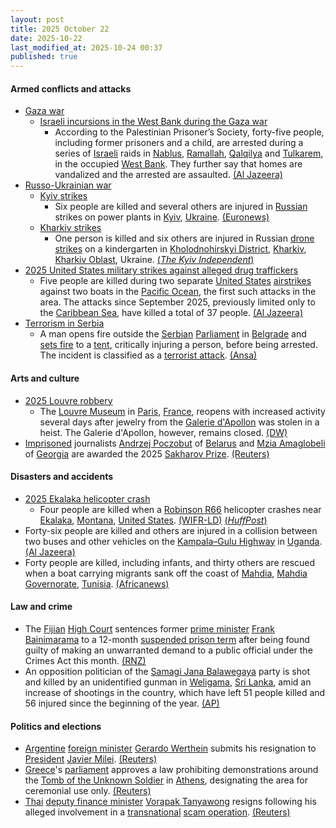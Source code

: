 ```yaml
---
layout: post
title: 2025 October 22
date: 2025-10-22
last_modified_at: 2025-10-24 00:37
published: true
---
```



#### Armed conflicts and attacks

* [Gaza war](https://en.wikipedia.org/wiki/Gaza_war "Gaza war")
  * [Israeli incursions in the West Bank during the Gaza war](https://en.wikipedia.org/wiki/Israeli_incursions_in_the_West_Bank_during_the_Gaza_war "Israeli incursions in the West Bank during the Gaza war")
    * According to the Palestinian Prisoner’s Society, forty-five people, including former prisoners and a child, are arrested during a series of [Israeli](https://en.wikipedia.org/wiki/Israel "Israel") raids in [Nablus](https://en.wikipedia.org/wiki/Nablus "Nablus"), [Ramallah](https://en.wikipedia.org/wiki/Ramallah "Ramallah"), [Qalqilya](https://en.wikipedia.org/wiki/Qalqilya "Qalqilya") and [Tulkarem](https://en.wikipedia.org/wiki/Tulkarem "Tulkarem"), in the occupied [West Bank](https://en.wikipedia.org/wiki/West_Bank "West Bank"). They further say that homes are vandalized and the arrested are assaulted. [(Al Jazeera)](https://www.aljazeera.com/news/liveblog/2025/10/22/live-gaza-palestinians-say-no-change-with-ceasefire-as-israel-blocks-aid?update=4052046)
* [Russo-Ukrainian war](https://en.wikipedia.org/wiki/Russo-Ukrainian_war_%282022%E2%80%93present%29 "Russo-Ukrainian war (2022–present)")
  * [Kyiv strikes](https://en.wikipedia.org/wiki/Kyiv_strikes_%282022%E2%80%93present%29 "Kyiv strikes (2022–present)")
    * Six people are killed and several others are injured in [Russian](https://en.wikipedia.org/wiki/Russia "Russia") strikes on power plants in [Kyiv](https://en.wikipedia.org/wiki/Kyiv "Kyiv"), [Ukraine](https://en.wikipedia.org/wiki/Ukraine "Ukraine"). [(Euronews)](https://www.msn.com/en-ca/news/other/russian-strikes-kill-six-in-massive-overnight-attack-on-ukraine/ar-AA1OXBE1)
  * [Kharkiv strikes](https://en.wikipedia.org/wiki/Kharkiv_strikes_%282022%E2%80%93present%29 "Kharkiv strikes (2022–present)")
    * One person is killed and six others are injured in Russian [drone strikes](https://en.wikipedia.org/wiki/Drone_warfare "Drone warfare") on a kindergarten in [Kholodnohirskyi District](https://en.wikipedia.org/wiki/Kholodnohirskyi_District "Kholodnohirskyi District"), [Kharkiv](https://en.wikipedia.org/wiki/Kharkiv "Kharkiv"), [Kharkiv Oblast](https://en.wikipedia.org/wiki/Kharkiv_Oblast "Kharkiv Oblast"), Ukraine. [(*The Kyiv Independent*)](https://kyivindependent.com/russian-air-strike-on-kharkiv-damages-kindergarden-kills-1-injures-at-least/)
* [2025 United States military strikes against alleged drug traffickers](https://en.wikipedia.org/wiki/2025_United_States_military_strikes_against_alleged_drug_traffickers "2025 United States military strikes against alleged drug traffickers")
  * Five people are killed during two separate [United States](https://en.wikipedia.org/wiki/United_States "United States") [airstrikes](https://en.wikipedia.org/wiki/Airstrike "Airstrike") against two boats in the [Pacific Ocean](https://en.wikipedia.org/wiki/Pacific_Ocean "Pacific Ocean"), the first such attacks in the area. The attacks since September 2025, previously limited only to the [Caribbean Sea](https://en.wikipedia.org/wiki/Caribbean_Sea "Caribbean Sea"), have killed a total of 37 people. [(Al Jazeera)](https://www.aljazeera.com/news/2025/10/22/us-conducts-eighth-strike-on-alleged-drug-smuggling-boat-in-the-pacific)
* [Terrorism in Serbia](https://en.wikipedia.org/wiki/Terrorism_in_Serbia "Terrorism in Serbia")
  * A man opens fire outside the [Serbian](https://en.wikipedia.org/wiki/Serbia "Serbia") [Parliament](https://en.wikipedia.org/wiki/National_Assembly_%28Serbia%29 "National Assembly (Serbia)") in [Belgrade](https://en.wikipedia.org/wiki/Belgrade "Belgrade") and [sets fire](https://en.wikipedia.org/wiki/Arson "Arson") to a [tent](https://en.wikipedia.org/wiki/Tent "Tent"), critically injuring a person, before being arrested. The incident is classified as a [terrorist attack](https://en.wikipedia.org/wiki/Terrorism "Terrorism"). [(Ansa)](https://www.ansa.it/amp/nuova_europa/en/news/sections/politics/2025/10/22/shooting-outside-belgrade-parliament-one-seriously-injured_691870fe-de5a-4a2b-8256-484d4dd84b12.html)

#### Arts and culture

* [2025 Louvre robbery](https://en.wikipedia.org/wiki/2025_Louvre_robbery "2025 Louvre robbery")
  * The [Louvre Museum](https://en.wikipedia.org/wiki/Louvre_Museum "Louvre Museum") in [Paris](https://en.wikipedia.org/wiki/Paris "Paris"), [France](https://en.wikipedia.org/wiki/France "France"), reopens with increased activity several days after jewelry from the [Galerie d'Apollon](https://en.wikipedia.org/wiki/Galerie_d%27Apollon "Galerie d'Apollon") was stolen in a heist. The Galerie d'Apollon, however, remains closed. [(DW)](https://www.dw.com/en/louvre-museum-reopens-in-paris-after-jewel-heist/a-74456258)
* [Imprisoned](https://en.wikipedia.org/wiki/Political_prisoner "Political prisoner") journalists [Andrzej Poczobut](https://en.wikipedia.org/wiki/Andrzej_Poczobut "Andrzej Poczobut") of [Belarus](https://en.wikipedia.org/wiki/Belarus "Belarus") and [Mzia Amaglobeli](https://en.wikipedia.org/wiki/Mzia_Amaglobeli "Mzia Amaglobeli") of [Georgia](https://en.wikipedia.org/wiki/Georgia_%28country%29 "Georgia (country)") are awarded the 2025 [Sakharov Prize](https://en.wikipedia.org/wiki/Sakharov_Prize "Sakharov Prize"). [(Reuters)](https://www.reuters.com/business/media-telecom/belarusian-georgian-journalists-win-eus-2025-sakharov-freedom-prize-2025-10-22/)

#### Disasters and accidents

* [2025 Ekalaka helicopter crash](https://en.wikipedia.org/wiki/2025_Ekalaka_helicopter_crash "2025 Ekalaka helicopter crash")
  * Four people are killed when a [Robinson R66](https://en.wikipedia.org/wiki/Robinson_R66 "Robinson R66") helicopter crashes near [Ekalaka](https://en.wikipedia.org/wiki/Ekalaka%2C_Montana "Ekalaka, Montana"), [Montana](https://en.wikipedia.org/wiki/Montana "Montana"), [United States](https://en.wikipedia.org/wiki/United_States "United States"). [(WIFR-LD)](https://www.wifr.com/2025/10/23/gubernational-candidate-darren-baileys-son-daughter-in-law-two-grandchildren-killed-helicopter-crash-montana/) [(*HuffPost*)](https://www.huffpost.com/entry/4-family-members-illinois-governor-candidate-darren-bailey-killed-in-montana-helicopter-crash_n_68fa2feae4b071f32a2700ad)
* Forty-six people are killed and others are injured in a collision between two buses and other vehicles on the [Kampala–Gulu Highway](https://en.wikipedia.org/wiki/Kampala%E2%80%93Gulu_Highway "Kampala–Gulu Highway") in [Uganda](https://en.wikipedia.org/wiki/Uganda "Uganda"). [(Al Jazeera)](https://www.aljazeera.com/news/2025/10/22/bus-collision-on-highway-near-ugandas-capital-kampala-kills-63-people)
* Forty people are killed, including infants, and thirty others are rescued when a boat carrying migrants sank off the coast of [Mahdia](https://en.wikipedia.org/wiki/Mahdia "Mahdia"), [Mahdia Governorate](https://en.wikipedia.org/wiki/Mahdia_Governorate "Mahdia Governorate"), [Tunisia](https://en.wikipedia.org/wiki/Tunisia "Tunisia"). [(Africanews)](https://www.africanews.com/2025/10/23/40-migrants-including-infants-die-in-boat-sinking-off-tunisia/)

#### Law and crime

* The [Fijian](https://en.wikipedia.org/wiki/Fiji "Fiji") [High Court](https://en.wikipedia.org/wiki/High_Court_of_Fiji "High Court of Fiji") sentences former [prime minister](https://en.wikipedia.org/wiki/Prime_Minister_of_Fiji "Prime Minister of Fiji") [Frank Bainimarama](https://en.wikipedia.org/wiki/Frank_Bainimarama "Frank Bainimarama") to a 12-month [suspended prison term](https://en.wikipedia.org/wiki/Suspended_sentence "Suspended sentence") after being found guilty of making an unwarranted demand to a public official under the Crimes Act this month. [(RNZ)](https://www.rnz.co.nz/international/pacific-news/576663/former-fijian-pm-bainimarama-given-suspended-prison-sentence-in-second-criminal-case-local-reports-say)
* An opposition politician of the [Samagi Jana Balawegaya](https://en.wikipedia.org/wiki/Samagi_Jana_Balawegaya "Samagi Jana Balawegaya") party is shot and killed by an unidentified gunman in [Weligama](https://en.wikipedia.org/wiki/Weligama "Weligama"), [Sri Lanka](https://en.wikipedia.org/wiki/Sri_Lanka "Sri Lanka"), amid an increase of shootings in the country, which have left 51 people killed and 56 injured since the beginning of the year. [(AP)](https://apnews.com/article/sri-lanka-opposition-politician-shooting-gang-violence-d23f9185c8e972d8d89fe0f32dd0d36c)

#### Politics and elections

* [Argentine](https://en.wikipedia.org/wiki/Argentina "Argentina") [foreign minister](https://en.wikipedia.org/wiki/Minister_of_Foreign_Affairs_%28Argentina%29 "Minister of Foreign Affairs (Argentina)") [Gerardo Werthein](https://en.wikipedia.org/wiki/Gerardo_Werthein "Gerardo Werthein") submits his resignation to [President](https://en.wikipedia.org/wiki/President_of_Argentina "President of Argentina") [Javier Milei](https://en.wikipedia.org/wiki/Javier_Milei "Javier Milei"). [(Reuters)](https://www.reuters.com/world/americas/argentinas-foreign-minister-resigns-local-media-reports-2025-10-22/)
* [Greece](https://en.wikipedia.org/wiki/Greece "Greece")'s [parliament](https://en.wikipedia.org/wiki/Hellenic_Parliament "Hellenic Parliament") approves a law prohibiting demonstrations around the [Tomb of the Unknown Soldier](https://en.wikipedia.org/wiki/Tomb_of_the_Unknown_Soldier_%28Athens%29 "Tomb of the Unknown Soldier (Athens)") in [Athens](https://en.wikipedia.org/wiki/Athens "Athens"), designating the area for ceremonial use only. [(Reuters)](https://www.reuters.com/world/greece-bans-protests-near-memorial-outside-parliament-2025-10-22/)
* [Thai](https://en.wikipedia.org/wiki/Thailand "Thailand") [deputy finance minister](https://en.wikipedia.org/wiki/Ministry_of_Finance_%28Thailand%29 "Ministry of Finance (Thailand)") [Vorapak Tanyawong](https://en.wikipedia.org/wiki/Vorapak_Tanyawong "Vorapak Tanyawong") resigns following his alleged involvement in a [transnational](https://en.wikipedia.org/wiki/Transnational_organized_crime "Transnational organized crime") [scam operation](https://en.wikipedia.org/wiki/Scam_center "Scam center"). [(Reuters)](https://www.reuters.com/world/asia-pacific/thai-deputy-finance-minister-resigns-amid-scam-allegations-2025-10-22/)
